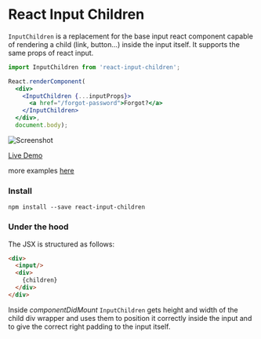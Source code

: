 # React Input Children

`InputChildren` is a replacement for the base input react component capable of rendering a child (link, button...) inside the input itself. It supports the same props of react input.

```jsx
import InputChildren from 'react-input-children';

React.renderComponent(
  <div>
    <InputChildren {...inputProps}>
      <a href="/forgot-password">Forgot?</a>
    </InputChildren>
  </div>,
  document.body);
```

![Screenshot](http://s3.postimg.org/5j5bvp8cj/Screen_Shot_2015_06_23_at_22_15_42.png)

[Live Demo](https://rawgit.com/buildo/react-input-children/master/examples/index.html)

more examples [here](https://github.com/buildo/react-input-children/tree/master/examples)

### Install
```
npm install --save react-input-children
```

### Under the hood
The JSX is structured as follows:
```html
<div>
  <input/>
  <div>
    {children}
  </div>
</div>
```

Inside *componentDidMount* `InputChildren` gets height and width of the child div wrapper and uses them to position it correctly inside the input and to give the correct right padding to the input itself.
